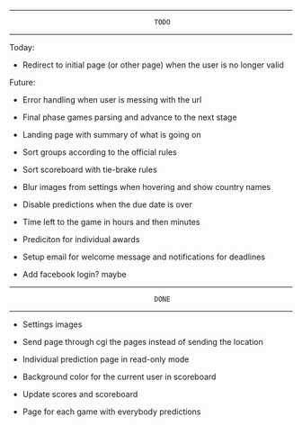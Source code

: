-------------------------------------------------------------------------------
										TODO
-------------------------------------------------------------------------------

Today:

- Redirect to initial page (or other page) when the user is no longer valid

Future:

- Error handling when user is messing with the url

- Final phase games parsing and advance to the next stage

- Landing page with summary of what is going on

- Sort groups according to the official rules

- Sort scoreboard with tie-brake rules


- Blur images from settings when hovering and show country names

- Disable predictions when the due date is over

- Time left to the game in hours and then minutes

- Prediciton for individual awards

- Setup email for welcome message and notifications for deadlines

- Add facebook login? maybe


-------------------------------------------------------------------------------
										DONE
-------------------------------------------------------------------------------


- Settings images

- Send page through cgi the pages instead of sending the location

- Individual prediction page in read-only mode

- Background color for the current user in scoreboard

- Update scores and scoreboard 

- Page for each game with everybody predictions
